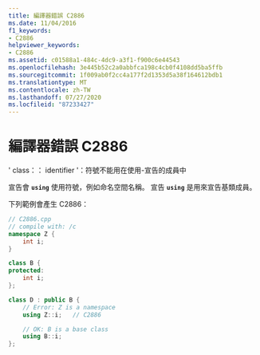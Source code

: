```yaml
---
title: 編譯器錯誤 C2886
ms.date: 11/04/2016
f1_keywords:
- C2886
helpviewer_keywords:
- C2886
ms.assetid: c01588a1-484c-4dc9-a3f1-f900c6e44543
ms.openlocfilehash: 3e445b52c2a0abbfca198c4cb0f4108dd5ba5ffb
ms.sourcegitcommit: 1f009ab0f2cc4a177f2d1353d5a38f164612bdb1
ms.translationtype: MT
ms.contentlocale: zh-TW
ms.lasthandoff: 07/27/2020
ms.locfileid: "87233427"
---
```

# <a name="compiler-error-c2886"></a>編譯器錯誤 C2886

' class：： identifier '：符號不能用在使用-宣告的成員中

宣告會 **`using`** 使用符號，例如命名空間名稱。 宣告 **`using`** 是用來宣告基類成員。

下列範例會產生 C2886：

```cpp
// C2886.cpp
// compile with: /c
namespace Z {
    int i;
}

class B {
protected:
    int i;
};

class D : public B {
    // Error: Z is a namespace
    using Z::i;   // C2886

    // OK: B is a base class
    using B::i;
};
```
